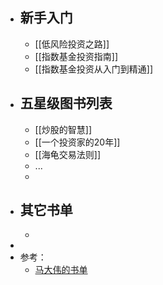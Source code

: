 - ## 新手入门
	- [[低风险投资之路]]
	- [[指数基金投资指南]]
	- [[指数基金投资从入门到精通]]
- ## 五星级图书列表
	- [[炒股的智慧]]
	- [[一个投资家的20年]]
	- [[海龟交易法则]]
	- ...
	-
- ## 其它书单
	-
-
- 参考：
	- [马大伟的书单](https://www.notion.so/d85774998e2c4319826709ebd72887fb?v=06970009d99f4a53b5b6ef107ffb23f2)